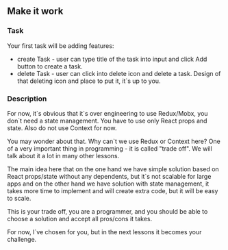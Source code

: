 ## Make it work

### Task
Your first task will be adding features:
- create Task - user can type title of the task into input and click Add button to create a task.
- delete Task - user can click into delete icon and delete a task. Design of that deleting icon and place to put it, it`s up to you.

### Description

For now, it\`s obvious that it\`s over engineering to use Redux/Mobx, you don`t need a state management.
You have to use only React props and state. Also do not use Context for now.

You may wonder about that. Why can`t we use Redux or Context here?
One of a very important thing in programming - it is called "trade off".
We will talk about it a lot in many other lessons.

The main idea here that on the one hand we have simple solution based on React props/state
without any dependents, but it\`s not scalable for large apps and on the other hand we have
solution with state management, it takes more time to implement and will create extra code, but it will be easy to scale.

This is your trade off, you are a programmer, and you should be able to choose a solution and accept all pros/cons it takes.

For now, I\`ve chosen for you, but in the next lessons it becomes your challenge.

